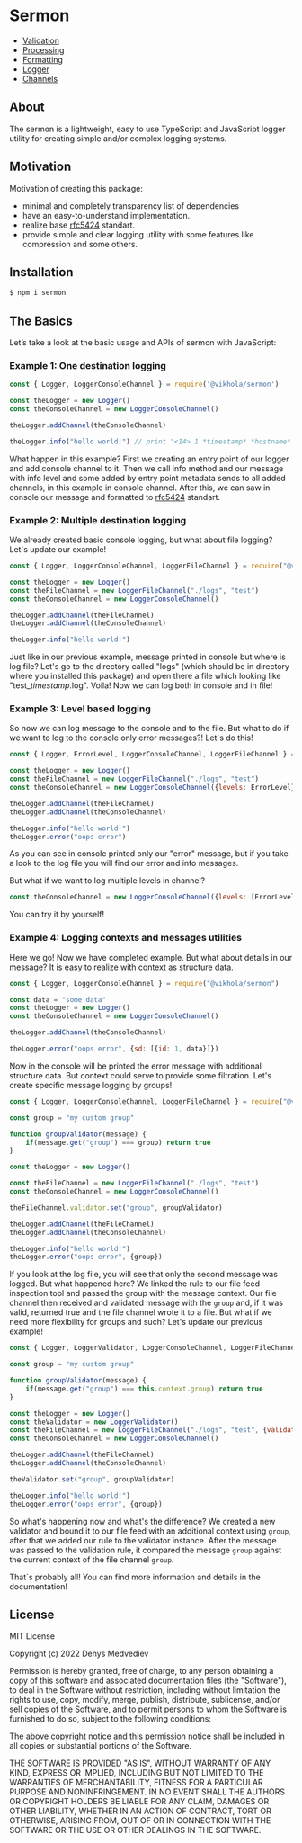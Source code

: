 # Sermon
- [Validation](https://github.com/vikhola/sermon/blob/main/docs/validation.md)
- [Processing](https://github.com/vikhola/sermon/blob/main/docs/processing.md)
- [Formatting](https://github.com/vikhola/sermon/blob/main/docs/formatting.md)
- [Logger](https://github.com/vikhola/sermon/blob/main/docs/logger.md)
- [Channels](https://github.com/vikhola/sermon/blob/main/docs/channels.md)


## About
The sermon is a lightweight, easy to use TypeScript and JavaScript logger utility for creating simple and/or complex logging systems. 

## Motivation
Motivation of creating this package:

- minimal and completely transparency list of dependencies
- have an easy-to-understand implementation. 
- realize base [rfc5424](https://www.rfc-editor.org/rfc/rfc5424) standart.
- provide simple and clear logging utility with some features like compression and some others. 

## Installation
```sh
$ npm i sermon
```

## The Basics
Let’s take a look at the basic usage and APIs of sermon with JavaScript:

### Example 1: One destination logging
```js 
const { Logger, LoggerConsoleChannel } = require('@vikhola/sermon')

const theLogger = new Logger()
const theConsoleChannel = new LoggerConsoleChannel()

theLogger.addChannel(theConsoleChannel)

theLogger.info("hello world!") // print "<14> 1 *timestamp* *hostname* - *pid* - - hello world!"
```

What happen in this example? First we creating an entry point of our logger and add console channel to it. Then we call info method  and our message with info level and some added by entry point metadata sends to all added channels, in this example in console channel. After this, we can saw in console our message and formatted to [rfc5424](https://www.rfc-editor.org/rfc/rfc5424) standart.

### Example 2: Multiple destination logging
We already created basic console logging, but what about file logging? Let`s update our example!
```js 
const { Logger, LoggerConsoleChannel, LoggerFileChannel } = require("@vikhola/sermon")

const theLogger = new Logger()
const theFileChannel = new LoggerFileChannel("./logs", "test")
const theConsoleChannel = new LoggerConsoleChannel()

theLogger.addChannel(theFileChannel)
theLogger.addChannel(theConsoleChannel)

theLogger.info("hello world!")
```
Just like in our previous example, message printed in console but where is log file? Let's go to the directory called "logs" (which should be in directory where you installed this package) and open there a file which looking like "test_*timestamp*.log". Voila! Now we can log both in console and in file!

### Example 3: Level based logging
So now we can log message to the console and to the file. But what to do if we want to log to the console only error messages?! Let`s do this!
```js 
const { Logger, ErrorLevel, LoggerConsoleChannel, LoggerFileChannel } = require("@vikhola/sermon")

const theLogger = new Logger()
const theFileChannel = new LoggerFileChannel("./logs", "test")
const theConsoleChannel = new LoggerConsoleChannel({levels: ErrorLevel}) 

theLogger.addChannel(theFileChannel)
theLogger.addChannel(theConsoleChannel)

theLogger.info("hello world!")
theLogger.error("oops error")
```

As you can see in console printed only our "error" message, but if you take a look to the log file you will find our error and info messages. 

But what if we want to log multiple levels in channel?
```js 
const theConsoleChannel = new LoggerConsoleChannel({levels: [ErrorLevel, DebugLevel]}) 
```
You can try it by yourself!

### Example 4: Logging contexts and messages utilities
Here we go! Now we have completed example. But what about details in our message? It is easy to realize with context as structure data.
```js 
const { Logger, LoggerConsoleChannel } = require("@vikhola/sermon")

const data = "some data"
const theLogger = new Logger()
const theConsoleChannel = new LoggerConsoleChannel()

theLogger.addChannel(theConsoleChannel)

theLogger.error("oops error", {sd: [{id: 1, data}]})
``` 
Now in the console will be printed the error message with additional structure data. But context could serve to provide some filtration. Let's create specific message logging by groups! 
```js
const { Logger, LoggerConsoleChannel, LoggerFileChannel } = require("@vikhola/sermon")

const group = "my custom group"

function groupValidator(message) {
    if(message.get("group") === group) return true
}

const theLogger = new Logger()

const theFileChannel = new LoggerFileChannel("./logs", "test")
const theConsoleChannel = new LoggerConsoleChannel()

theFileChannel.validator.set("group", groupValidator)

theLogger.addChannel(theFileChannel)
theLogger.addChannel(theConsoleChannel)

theLogger.info("hello world!")
theLogger.error("oops error", {group})
```
If you look at the log file, you will see that only the second message was logged. But what happened here? We linked the rule to our file feed inspection tool and passed the group with the message context. Our file channel then received and validated message with the `group` and, if it was valid, returned true and the file channel wrote it to a file. But what if we need more flexibility for groups and such? Let's update our previous example!
```js 
const { Logger, LoggerValidator, LoggerConsoleChannel, LoggerFileChannel } = require("@vikhola/sermon")

const group = "my custom group"

function groupValidator(message) {
    if(message.get("group") === this.context.group) return true
}

const theLogger = new Logger()
const theValidator = new LoggerValidator()
const theFileChannel = new LoggerFileChannel("./logs", "test", {validator: theValidator, context: {group}})
const theConsoleChannel = new LoggerConsoleChannel()

theLogger.addChannel(theFileChannel)
theLogger.addChannel(theConsoleChannel)

theValidator.set("group", groupValidator)

theLogger.info("hello world!")
theLogger.error("oops error", {group})
```
So what's happening now and what's the difference? We created a new validator and bound it to our file feed with an additional context using `group`, after that we added our rule to the validator instance. After the message was passed to the validation rule, it compared the message `group` against the current context of the file channel `group`. 

That`s probably all! You can find more information and details in the documentation!

## License

MIT License

Copyright (c) 2022 Denys Medvediev

Permission is hereby granted, free of charge, to any person obtaining a copy
of this software and associated documentation files (the "Software"), to deal
in the Software without restriction, including without limitation the rights
to use, copy, modify, merge, publish, distribute, sublicense, and/or sell
copies of the Software, and to permit persons to whom the Software is
furnished to do so, subject to the following conditions:

The above copyright notice and this permission notice shall be included in all
copies or substantial portions of the Software.

THE SOFTWARE IS PROVIDED "AS IS", WITHOUT WARRANTY OF ANY KIND, EXPRESS OR
IMPLIED, INCLUDING BUT NOT LIMITED TO THE WARRANTIES OF MERCHANTABILITY,
FITNESS FOR A PARTICULAR PURPOSE AND NONINFRINGEMENT. IN NO EVENT SHALL THE
AUTHORS OR COPYRIGHT HOLDERS BE LIABLE FOR ANY CLAIM, DAMAGES OR OTHER
LIABILITY, WHETHER IN AN ACTION OF CONTRACT, TORT OR OTHERWISE, ARISING FROM,
OUT OF OR IN CONNECTION WITH THE SOFTWARE OR THE USE OR OTHER DEALINGS IN THE
SOFTWARE.

